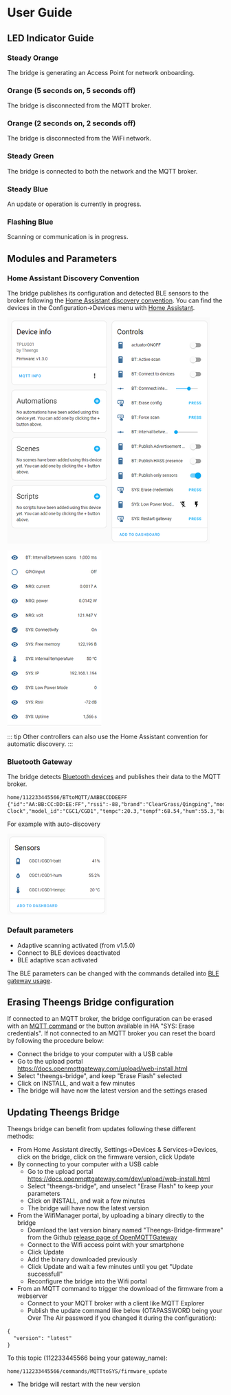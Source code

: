 # User Guide

## LED Indicator Guide

### Steady Orange
The bridge is generating an Access Point for network onboarding.

### Orange (5 seconds on, 5 seconds off)
The bridge is disconnected from the MQTT broker.

### Orange (2 seconds on, 2 seconds off)
The bridge is disconnected from the WiFi network.

### Steady Green
The bridge is connected to both the network and the MQTT broker.

### Steady Blue
An update or operation is currently in progress.

### Flashing Blue
Scanning or communication is in progress.

## Modules and Parameters

### Home Assistant Discovery Convention
The bridge publishes its configuration and detected BLE sensors to the broker following the [Home Assistant discovery convention](https://www.home-assistant.io/integrations/mqtt/#mqtt-discovery). You can find the devices in the Configuration->Devices menu with [Home Assistant](https://docs.openmqttgateway.com/integrate/home_assistant.html).

<p align="left">
  <img src="./../img/Theengs-Plug-Settings-HomeAssistant.png">
</p>

<p align="left">
  <img src="./../img/Theengs-Plug-Settings-HomeAssistant-2.png">
</p>

::: tip
Other controllers can also use the Home Assistant convention for automatic discovery.
:::

### Bluetooth Gateway
The bridge detects [Bluetooth devices](https://docs.openmqttgateway.com/prerequisites/devices.html#for-ble-devices) and publishes their data to the MQTT broker.
```
home/112233445566/BTtoMQTT/AABBCCDDEEFF
{"id":"AA:BB:CC:DD:EE:FF","rssi":-88,"brand":"ClearGrass/Qingping","model":"Alarm Clock","model_id":"CGC1/CGD1","tempc":20.3,"tempf":68.54,"hum":55.3,"batt":41}
```
For example with auto-discovery
<p align="left">
  <img src="./../img/Theengs-Plug-Settings-HomeAssistant-3.png">
</p>

### Default parameters
* Adaptive scanning activated (from v1.5.0)
* Connect to BLE devices deactivated
* BLE adaptive scan activated

The BLE parameters can be changed with the commands detailed into [BLE gateway usage](https://docs.openmqttgateway.com/use/ble.html).

## Erasing Theengs Bridge configuration
If connected to an MQTT broker, the bridge configuration can be erased with an [MQTT command](https://docs.openmqttgateway.com/use/gateway.html#erase-the-esp-settings) or the button available in HA "SYS: Erase credentials".
If not connected to an MQTT broker you can reset the board by following the procedure below:
* Connect the bridge to your computer with a USB cable
* Go to the upload portal https://docs.openmqttgateway.com/upload/web-install.html
* Select "theengs-bridge", and keep "Erase Flash" selected
* Click on INSTALL, and wait a few minutes
* The bridge will have now the latest version and the settings erased

## Updating Theengs Bridge
Theengs bridge can benefit from updates following these different methods:
* From Home Assistant directly, Settings->Devices & Services->Devices, click on the bridge, click on the firmware version, click Update
* By connecting to your computer with a USB cable
  * Go to the upload portal https://docs.openmqttgateway.com/dev/upload/web-install.html
  * Select "theengs-bridge", and unselect "Erase Flash" to keep your parameters
  * Click on INSTALL, and wait a few minutes
  * The bridge will have now the latest version
* From the WifiManager portal, by uploading a binary directly to the bridge
  * Download the last version binary named "Theengs-Bridge-firmware" from the Github [release page of OpenMQTTGateway](https://github.com/1technophile/OpenMQTTGateway/releases)
  * Connect to the Wifi access point with your smartphone
  * Click Update
  * Add the binary downloaded previously
  * Click Update and wait a few minutes until you get "Update successfull"
  * Reconfigure the bridge into the Wifi portal
* From an MQTT command to trigger the download of the firmware from a webserver
  * Connect to your MQTT broker with a client like MQTT Explorer
  * Publish the update command like below (OTAPASSWORD being your Over The Air password if you changed it during the configuration):

```
{
  "version": "latest"
}
```
To this topic (112233445566 being your gateway_name):
```
home/112233445566/commands/MQTTtoSYS/firmware_update
```
  * The bridge will restart with the new version
